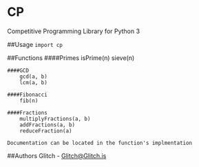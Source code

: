CP
==

Competitive Programming Library for Python 3

##Usage
```import cp```

##Functions
    ####Primes
        isPrime(n)
        sieve(n)
        
    ####GCD
        gcd(a, b)
        lcm(a, b)
        
    ####Fibonacci
        fib(n)
        
    ####Fractions
        multiplyFractions(a, b)
        addFractions(a, b)
        reduceFraction(a)

    Documentation can be located in the function's implmentation

##Authors
    Glitch - Glitch@Glitch.is
